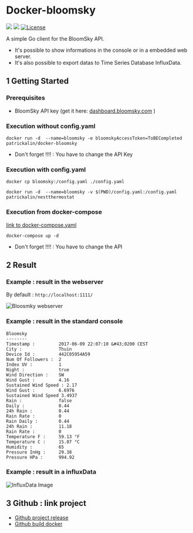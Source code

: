 # Docker-bloomsky

[![](https://images.microbadger.com/badges/image/patrickalin/docker-bloomsky.svg)](https://microbadger.com/images/patrickalin/docker-bloomsky "Get your own image badge on microbadger.com")
[![](https://images.microbadger.com/badges/version/patrickalin/docker-bloomsky.svg)](https://microbadger.com/images/patrickalin/docker-bloomsky "Get your own version badge on microbadger.com")
[![License](https://img.shields.io/badge/License-Apache%202.0-blue.svg)](https://opensource.org/licenses/Apache-2.0)

A simple Go client for the BloomSky API.

* It's possible to show informations in the console or in a embedded web server.
* It's also possible to export datas to Time Series Database InfluxData.

## 1 Getting Started

### Prerequisites

* BloomSky API key (get it here: [dashboard.bloomsky.com](https://dashboard.bloomsky.com/) )

### Execution without config.yaml

    docker run -d  --name=bloomsky -e bloomskyAccessToken=ToBECompleted patrickalin/docker-bloomsky

* Don't forget !!!! : You have to change the API Key

### Execution with config.yaml

    docker cp bloomsky:/config.yaml ./config.yaml

    docker run -d  --name=bloomsky -v $(PWD)/config.yaml:/config.yaml patrickalin/nestthermostat

### Execution from docker-compose

[link to docker-compose.yaml](https://github.com/patrickalin/docker-bloomsky/blob/master/docker-compose.yml)

    docker-compose up -d

* Don't forget !!!! : You have to change the API

## 2 Result

### Example : result in the webserver

By default : `http://localhost:1111/`

![Bloosmky webserver](https://raw.githubusercontent.com/patrickalin/bloomsky-client-go/master/img/webserver.png)

### Example : result in the standard console

    Bloomsky
    --------
    Timestamp :         2017-06-09 22:07:10 &#43;0200 CEST
    City :              Thuin
    Device Id :         442C05954A59
    Num Of Followers :  2
    Index UV :          1
    Night :             true
    Wind Direction :    SW
    Wind Gust :         4.16
    Sustained Wind Speed : 2.17
    Wind Gust :         6.6976
    Sustained Wind Speed 3.4937
    Rain :              false
    Daily :             0.44
    24h Rain :          0.44
    Rain Rate :         0
    Rain Daily :        0.44
    24h Rain :          11.18
    Rain Rate :         0
    Temperature F :     59.13 °F
    Temperature C :     15.07 °C
    Humidity :          65
    Pressure InHg :     29.38
    Pressure HPa :      994.92

### Example : result in a influxData

![InfluxData Image ](https://raw.githubusercontent.com/patrickalin/bloomsky-client-go/master/img/InfluxDB.png)

## 3 Github : link project

* [Github project release](https://github.com/patrickalin/bloomsky-client-go)
* [Github build docker](https://github.com/patrickalin/docker-bloomsky)
